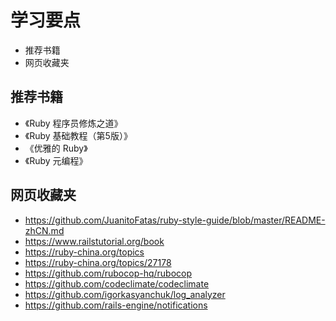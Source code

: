 # 学习要点

- 推荐书籍
- 网页收藏夹

## 推荐书籍
- 《Ruby 程序员修炼之道》
- 《Ruby 基础教程（第5版）》
- 《优雅的 Ruby》
- 《Ruby 元编程》

## 网页收藏夹
- <https://github.com/JuanitoFatas/ruby-style-guide/blob/master/README-zhCN.md>
- <https://www.railstutorial.org/book>
- <https://ruby-china.org/topics>
- <https://ruby-china.org/topics/27178>
- <https://github.com/rubocop-hq/rubocop>
- <https://github.com/codeclimate/codeclimate>
- <https://github.com/igorkasyanchuk/log_analyzer>
- <https://github.com/rails-engine/notifications>